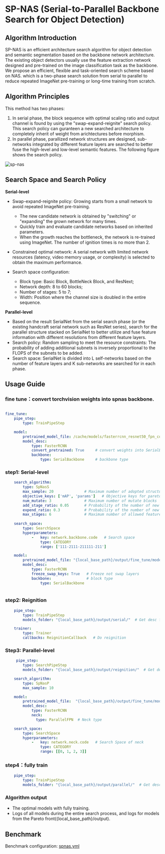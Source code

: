 # SP-NAS (Serial-to-Parallel Backbone Search for Object Detection)

## Algorithm Introduction

SP-NAS is an efficient architecture search algorithm for object detection and semantic segmentation based on the backbone network architecture. The existing object detectors usually use the feature extraction network designed and pre-trained on the image classification task as the backbone. We propose an efficient, flexible and task-oriented search scheme based on NAS. which is a two-phase search solution from serial to parallel to reduce repeated ImageNet pre-training or long-time training from scratch.

## Algorithm Principles

This method has two phases:

1. In serial phase, the block sequence with optimal scaling ratio and output channel is found by using the "swap-expand-reignite" search policy. This search policy can guranteen a new searched architecture to completely inherit of weight from arichtectures before morphism.
2. In parallel phase, parallized network structures are designed, sub-networks integrated by different feature layers are searched to better fuse the high-level and low-level semantic features. The following figure shows the search policy.

![sp-nas](../../images/sp_nas.png)

## Search Space and Search Policy

**Serial-level**

- Swap-expand-reignite policy:  Growing starts from a small network to avoid repeated ImageNet pre-training.
  - The new candidate network is obtained by "switching" or "expanding" the grown network for many times.
  - Quickly train and evaluate candidate networks based on inherited parameters.
  - When the growth reaches the bottleneck, the network is re-trained using ImageNet. The number of ignition times is no more than 2.

- Constrained optimal network: A serial network with limited network resources (latency, video memory usage, or complexity) is selected to obtain the maximum performance.

- Search space configuration:
  - Block type: Basic Block, BottleNeck Block, and ResNext;
  - Network depth: 8 to 60 blocks;
  - Number of stages: 5 to 7;
  - Width: Position where the channel size is doubled in the entire sequence.

**Parallel-level**

- Based on the result SerialNet from the serial search phase (or the existing handcraft serial network such as ResNet series), search for the parallel structure stacked on SerialNet to better utilize and fuse feature information with different resolutions from different feature layers.
- Search policy: Random sampling to meet the resource constraints: The probability of adding additional subnets is inversely proportional to the FLOPS of the subnets to be added.
- Search space: SerialNet is divided into L self-networks based on the number of feature layers and K sub-networks are searched for in each phase.

## Usage Guide

### fine tune：convert torchvision weights into spnas backbone.
```yaml

fine_tune:
    pipe_step:
        type: TrainPipeStep

    model:
        pretrained_model_file: /cache/models/fasterrcnn_resnet50_fpn_coco-258fb6c6.pth  # torchvision weights file
        model_desc:
            type: FasterRCNN
            convert_pretrained: True     # convert weights into SerialBackbone
            backbone:
                type: SerialBackbone     # backbone type

```

### step1: Serial-level

```yaml
    search_algorithm:
        type: SpNasS
        max_sample: 20              # Maximum number of adopted structures
        objective_keys: ['mAP', 'params']   # Objective keys for pareto front
        num_mutate: 3               # Maximum number of mutate blocks
        add_stage_ratio: 0.05       # Probability of the number of new feature layers
        expend_ratio: 0.3           # Probability of the number of new blocks
        max_stages: 6               # Maximum number of allowed feature layers
    
    search_space:
        type: SearchSpace
        hyperparameters:
            -   key: network.backbone.code   # Search space
                type: CATEGORY
                range: ['111-2111-211111-211']

    model:
        pretrained_model_file: "{local_base_path}/output/fine_tune/model_0.pth"   # Get weight file from fine_tune pipe step
        model_desc:
            type: FasterRCNN         
            freeze_swap_keys: True   # Freeze not swap layers 
            backbone:                # block type
                type: SerialBackbone
    
```

### step2: Reignition

```yaml
    pipe_step:
        type: TrainPipeStep
        models_folder: "{local_base_path}/output/serial/"  # Get desc file from serial pipe step

    trainer:
        type: Trainer
        callbacks: ReignitionCallback   # Do reignition
```

### Step3: Parallel-level

```yaml
     pipe_step:
        type: SearchPipeStep
        models_folder: "{local_base_path}/output/reignition/"  # Get desc file from reignition pipe step

    search_algorithm:
        type: SpNasP
        max_sample: 10

    model:
        pretrained_model_file:  "{local_base_path}/output/fine_tune/model_0.pth"  # Load fasterrcnn weights file
        model_desc:
            type: FasterRCNN
            neck:
              type: ParallelFPN  # Neck type

    search_space:
        type: SearchSpace
        hyperparameters:
            -   key: network.neck.code   # Search Space of neck
                type: CATEGORY
                range: [[0, 1, 2, 3]]
```

### step4：fully train

```yaml
    pipe_step:
        type: TrainPipeStep
        models_folder: "{local_base_path}/output/parallel/"  # Get desc file and weights file from parallel pipe step
```

### Algorithm output

- The optimal models with fully training.
- Logs of all models during the entire search process, and logs for models from the Pareto front({local_base_path}/output).

## Benchmark

Benchmark configuration: [spnas.yml](https://github.com/huawei-noah/vega/blob/master/examples/nas/sp_nas/spnas.yml)
